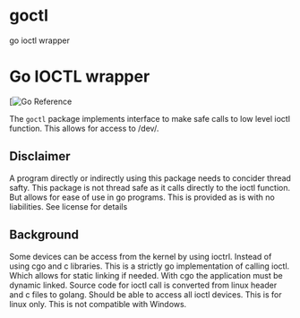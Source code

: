 # goctl
go ioctl wrapper

# Go IOCTL wrapper

[![Go Reference](<link>)

The `goctl` package implements interface to make safe calls to low level ioctl function.  This allows for access to /dev/<devices>.

## Disclaimer

A program directly or indirectly using this package needs to concider thread safty.  This package is not thread safe as it calls directly to the ioctl function.
But allows for ease of use in go programs.  This is provided as is with no liabilities.  See license for details  

## Background

Some devices can be access from the kernel by using ioctrl.  Instead of using cgo and c libraries.  This is a strictly go implementation of calling ioctl.  Which allows for static linking if needed.
With cgo the application must be dynamic linked.
Source code for ioctl call is converted from linux header and c files to golang.  Should be able to access all ioctl devices.  This is for linux only.  This is not compatible with Windows.
